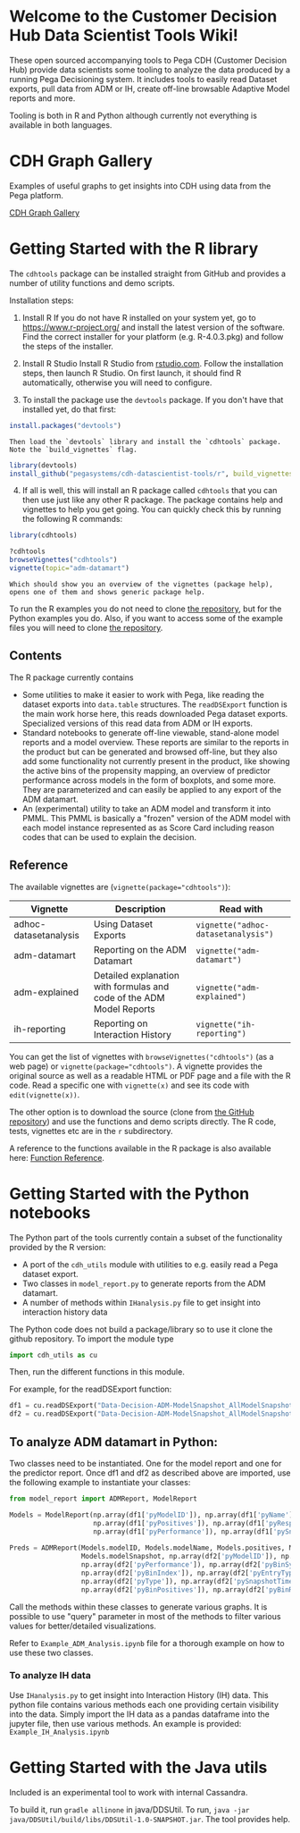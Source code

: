 # Welcome to the Customer Decision Hub Data Scientist Tools Wiki!

These open sourced accompanying tools to Pega CDH (Customer Decision Hub) provide data scientists some tooling to analyze the data produced by a running Pega Decisioning system. It includes tools to easily read Dataset exports, pull data from ADM or IH, create off-line browsable Adaptive Model reports and more. 

Tooling is both in R and Python although currently not everything is available in both languages. 

# CDH Graph Gallery

Examples of useful graphs to get insights into CDH using data from the Pega platform.

[CDH Graph Gallery](CDH-Graph-Gallery)

# Getting Started with the R library

The `cdhtools` package can be installed straight from GitHub and provides a number of utility functions and demo scripts.

Installation steps:

1. Install R
    If you do not have R installed on your system yet, go to https://www.r-project.org/ and install the latest version of the software. Find the correct installer for your platform (e.g. R-4.0.3.pkg) and follow the steps of the installer.

2. Install R Studio
    Install R Studio from [rstudio.com](https://rstudio.com/products/rstudio/). Follow the installation steps, then launch R Studio. On first launch, it should find R automatically, otherwise you will need to configure.

3. To install the package use the `devtools` package. If you don't have that installed yet, do that first:

```r
install.packages("devtools")
```

    Then load the `devtools` library and install the `cdhtools` package. Note the `build_vignettes` flag.

```r
library(devtools)
install_github("pegasystems/cdh-datascientist-tools/r", build_vignettes=TRUE)
```

4. If all is well, this will install an R package called `cdhtools` that you can then use just like any other R package. The package contains help and vignettes to help you get going. You can quickly check this by running the following R commands:

```r
library(cdhtools)

?cdhtools
browseVignettes("cdhtools")
vignette(topic="adm-datamart")
```

    Which should show you an overview of the vignettes (package help), opens one of them and shows generic package help. 

To run the R examples you do not need to clone [the repository](https://github.com/pegasystems/cdh-datascientist-tools), but for the Python examples you do. Also, if you want to access some of the example files you will need to clone [the repository](https://github.com/pegasystems/cdh-datascientist-tools).


## Contents

The R package currently contains 

- Some utilities to make it easier to work with Pega, like reading the dataset exports into `data.table` structures. The `readDSExport` function is the main work horse here, this reads downloaded Pega dataset exports. Specialized versions of this read data from ADM or IH exports.
- Standard notebooks to generate off-line viewable, stand-alone model reports and a model overview. These reports are similar to the reports in the product but can be generated and browsed off-line, but they also add some functionality not currently present in the product, like showing the active bins of the propensity mapping, an overview of predictor performance across models in the form of boxplots, and some more. They are parameterized and can easily be applied to any export of the ADM datamart.
- An (experimental) utility to take an ADM model and transform it into PMML. This PMML is basically a "frozen" version of the ADM model with each model instance represented as as Score Card including reason codes that can be used to explain the decision.

## Reference

The available vignettes are (`vignette(package="cdhtools")`):

Vignette | Description | Read with
------------ | ------------- | -------------
adhoc-datasetanalysis | Using Dataset Exports | `vignette("adhoc-datasetanalysis")`
adm-datamart | Reporting on the ADM Datamart | `vignette("adm-datamart")`
adm-explained | Detailed explanation with formulas and code of the ADM Model Reports | `vignette("adm-explained")`
ih-reporting | Reporting on Interaction History | `vignette("ih-reporting")`


You can get the list of vignettes with `browseVignettes("cdhtools")` (as a web page) or `vignette(package="cdhtools")`. A vignette provides the original source as well as a readable HTML or PDF page and a file with the R code. Read a specific one with `vignette(x)` and see its code with `edit(vignette(x))`.

The other option is to download the source (clone from [the GitHub repository](https://github.com/pegasystems/cdh-datascientist-tools)) and use the functions and demo scripts directly. The R code, tests, vignettes etc are in the `r` subdirectory.

A reference to the functions available in the R package is also available here: [Function Reference](https://pegasystems.github.io/cdh-datascientist-tools/reference/index.html).


# Getting Started with the Python notebooks

The Python part of the tools currently contain a subset of the functionality provided by the R version:

- A port of the `cdh_utils` module with utilities to e.g. easily read a Pega dataset export.
- Two classes in `model_report.py` to generate reports from the ADM datamart. 
- A number of methods within `IHanalysis.py` file to get insight into interaction history data

The Python code does not build a package/library so to use it clone the github repository. To import the module type

```python
import cdh_utils as cu
```

Then, run the different functions in this module.

For example, for the readDSExport function:

```python
df1 = cu.readDSExport("Data-Decision-ADM-ModelSnapshot_AllModelSnapshots", srcFolder="inst/extdata", tmpFolder="tmp")
df2 = cu.readDSExport("Data-Decision-ADM-ModelSnapshot_AllModelSnapshots_20180316T134315_GMT.zip", srcFolder="inst/extdata", tmpFolder="tmp3")
```

## To analyze ADM datamart in Python:

Two classes need to be instantiated. One for the model report and one for the predictor report. 
Once df1 and df2 as described above are imported, use the following example to instantiate your classes:

```python
from model_report import ADMReport, ModelReport

Models = ModelReport(np.array(df1['pyModelID']), np.array(df1['pyName']), 
                     np.array(df1['pyPositives']), np.array(df1['pyResponseCount']), 
                     np.array(df1['pyPerformance']), np.array(df1['pySnapshotTime']))
                     
Preds = ADMReport(Models.modelID, Models.modelName, Models.positives, Models.responses, Models.modelAUC, 
                  Models.modelSnapshot, np.array(df2['pyModelID']), np.array(df2['pyPredictorName']), 
                  np.array(df2['pyPerformance']), np.array(df2['pyBinSymbol']), 
                  np.array(df2['pyBinIndex']), np.array(df2['pyEntryType']), 
                  np.array(df2['pyType']), np.array(df2['pySnapshotTime']), 
                  np.array(df2['pyBinPositives']), np.array(df2['pyBinResponseCount']))
```
       
Call the methods within these classes to generate various graphs. It is possible to use "query" parameter in most of the methods to filter various values for better/detailed visualizations.

Refer to `Example_ADM_Analysis.ipynb` file for a thorough example on how to use these two classes.


### To analyze IH data

Use `IHanalysis.py` to get insight into Interaction History (IH) data. This python file contains various methods each one providing certain visibility into the data. Simply import the IH data as a pandas dataframe into the jupyter file, then use various methods. An example is provided: `Example_IH_Analysis.ipynb`


# Getting Started with the Java utils

Included is an experimental tool to work with internal Cassandra.

To build it, run `gradle allinone` in java/DDSUtil. To run, `java -jar java/DDSUtil/build/libs/DDSUtil-1.0-SNAPSHOT.jar`. The tool provides help.

